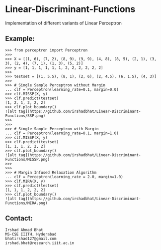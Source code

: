 # Linear-Discriminant-Functions

Implementation of different variants of Linear Perceptron

## Example:

    >>> from perceptron import Perceptron
    >>> 
    >>> X = [(1, 6), (7, 2), (8, 9), (9, 9), (4, 8), (8, 5), (2, 1), (3, 3), (2, 4), (7, 1), (1, 3), (5, 2)]
    >>> y = [1, 1, 1, 1, 1, 1, 2, 2, 2, 2, 2, 2]
    >>> 
    >>> testset = [(1, 5.5), (8, 1), (2, 6), (2, 4.5), (6, 1.5), (4, 3)]
    >>> 
    >>> # Single Sample Perceptron without Margin    
    ... clf = Perceptron(learning_rate=0.1, margin=0.0)
    >>> clf.MISSP(X, y)
    >>> clf.predict(testset)
    [1, 2, 1, 2, 2, 2]
    >>> clf.plot_boundary()
    ![alt tag](https://github.com/irshadbhat/Linear-Discriminant-Functions/SSP.png)
    >>> 
    >>>
    >>> # Single Sample Perceptron with Margin    
    ... clf = Perceptron(learning_rate=0.1, margin=1.0)
    >>> clf.MISSP(X, y)
    >>> clf.predict(testset)
    [1, 1, 1, 2, 2, 2]
    >>> clf.plot_boundary()
    ![alt tag](https://github.com/irshadbhat/Linear-Discriminant-Functions/MISSP.png)
    >>>
    >>> 
    >>> # Margin Infused Relaxation Algorithm
    ... clf = Perceptron(learning_rate = 2.0, margin=1.0)
    >>> clf.MIRA(X, y)
    >>> clf.predict(testset)
    [1, 1, 1, 2, 2, 2]
    >>> clf.plot_boundary()
    ![alt tag](https://github.com/irshadbhat/Linear-Discriminant-Functions/MIRA.png)


## Contact:

    Irshad Ahmad Bhat
    MS-CSE IIITH, Hyderabad
    bhatirshad127@gmail.com
    irshad.bhat@research.iiit.ac.in

